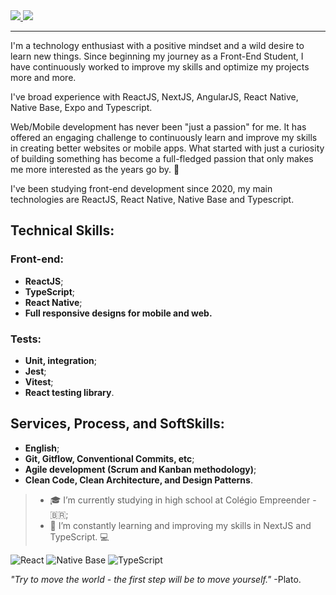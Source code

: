 <a href="https://www.linkedin.com/in/raponikt/" target="_blank">                     
<img src="https://img.shields.io/badge/LinkedIn-0077B5?style=for-the-badge&logo=linkedin&logoColor=white" />
</a>                                  
                         
                            
<a href="mailto:raponikt@outlook.com" target="_blank">       
<img src="https://img.shields.io/badge/Gmail-D14836?style=for-the-badge&logo=gmail&logoColor=white" />
</a>
                   
                                                    
_______________                      


I'm a technology enthusiast with a positive mindset and a wild desire to learn new things. Since beginning my journey as a Front-End Student, I have continuously worked to improve my skills and optimize my projects more and more.

I've broad experience with ReactJS, NextJS, AngularJS, React Native, Native Base, Expo and Typescript.

Web/Mobile development has never been "just a passion" for me. It has offered an engaging challenge to continuously learn and improve my skills in creating better websites or mobile apps. What started with just a curiosity of building something has become a full-fledged passion that only makes me more interested as the years go by. :rocket:
 
I've been studying front-end development since 2020, my main technologies are ReactJS, React Native, Native Base and Typescript.
   
## Technical Skills:

### Front-end:
* **ReactJS**; 
* **TypeScript**;
* **React Native**;
*  **Full responsive designs for mobile and web.**
      
### Tests: 
* **Unit, integration**;
* **Jest**;
* **Vitest**;
* **React testing library**.
     
## Services, Process, and SoftSkills:
* **English**;
* **Git, Gitflow, Conventional Commits, etc**;
* **Agile development (Scrum and Kanban methodology)**;
* **Clean Code, Clean Architecture, and Design Patterns**.

> * 🎓 I’m currently studying in high school at Colégio Empreender - 🇧🇷;
> * 🌱 I’m constantly learning and improving my skills in NextJS and TypeScript.  💻
      
![React](https://img.shields.io/badge/react-%2320232a.svg?style=for-the-badge&logo=react&logoColor=%2361DAFB) ![Native Base](https://img.shields.io/badge/native_base-%2320232a.svg?style=for-the-badge&logo=nativebase&logoColor=%2361DAFB) ![TypeScript](https://img.shields.io/badge/typescript-%23007ACC.svg?style=for-the-badge&logo=typescript&logoColor=white)

*"Try to move the world - the first step will be to move yourself."* 
  -Plato.
